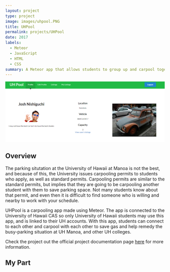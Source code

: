 ```yaml
---
layout: project
type: project
image: images/uhpool.PNG
title: UHPool
permalink: projects/UHPool
date: 2017
labels:
  - Meteor
  - JavaScript
  - HTML
  - CSS
summary: A Meteor app that allows students to group up and carpool together.
---
```


<center><img class="ui medium right floated rounded image" src="../images/uhpoolprofile.png"></center>

## Overview

The parking situtation at the University of Hawaii at Manoa is not the best, and because of this, the University issues carpooling permits to students who apply, as well as standard permits. Carpooling permits are similar to the standard permits, but implies that they are going to be carpooling another student with them to save parking space. Not many students know about that permit, and even then it is difficult to find someone who is willing and nearby to work with your schedule.

UHPool is a carpooling app made using Meteor. The app is connected to the University of Hawaii CAS so only University of Hawaii students may use this app, and is linked to their UH accounts. With this app, students can connect to each other and carpool with each other to save gas and help remedy the busy-parking situation at UH Manoa, and other UH colleges.

Check the project out the official project documentation page <a href="https://uhpool.github.io/">here</a> for more information.

## My Part

